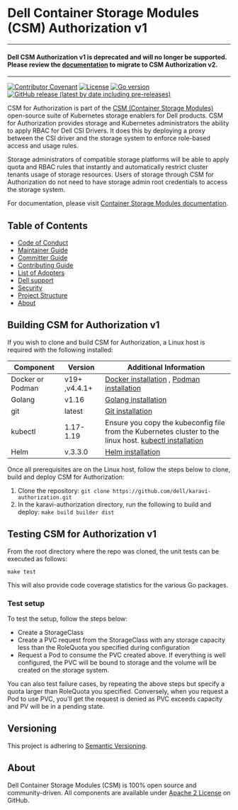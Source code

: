 <!--
Copyright (c) 2021-2022 Dell Inc., or its subsidiaries. All Rights Reserved.

Licensed under the Apache License, Version 2.0 (the "License");
you may not use this file except in compliance with the License.
You may obtain a copy of the License at

    http://www.apache.org/licenses/LICENSE-2.0
-->

# Dell Container Storage Modules (CSM) Authorization v1
---
#### Dell CSM Authorization v1 is deprecated and will no longer be supported. Please review the [documentation](https://dell.github.io/csm-docs/) to migrate to CSM Authorization v2. 
---

[![Contributor Covenant](https://img.shields.io/badge/Contributor%20Covenant-v2.0%20adopted-ff69b4.svg)](https://github.com/dell/csm/blob/main/docs/CODE_OF_CONDUCT.md)
[![License](https://img.shields.io/github/license/dell/karavi-authorization)](LICENSE)
[![Go version](https://img.shields.io/github/go-mod/go-version/dell/karavi-authorization)](go.mod)
[![GitHub release (latest by date including pre-releases)](https://img.shields.io/github/v/release/dell/karavi-authorization?include_prereleases&label=latest&style=flat-square)](https://github.com/dell/karavi-authorization/releases/latest)

CSM for Authorization is part of the [CSM (Container Storage Modules)](https://github.com/dell/csm) open-source suite of Kubernetes storage enablers for Dell products. CSM for Authorization provides storage and Kubernetes administrators the ability to apply RBAC for Dell CSI Drivers. It does this by deploying a proxy between the CSI driver and the storage system to enforce role-based access and usage rules.

Storage administrators of compatible storage platforms will be able to apply quota and RBAC rules that instantly and automatically restrict cluster tenants usage of storage resources. Users of storage through CSM for Authorization do not need to have storage admin root credentials to access the storage system.

For documentation, please visit [Container Storage Modules documentation](https://dell.github.io/csm-docs/).

## Table of Contents

* [Code of Conduct](https://github.com/dell/csm/blob/main/docs/CODE_OF_CONDUCT.md)
* [Maintainer Guide](https://github.com/dell/csm/blob/main/docs/MAINTAINER_GUIDE.md)
* [Committer Guide](https://github.com/dell/csm/blob/main/docs/COMMITTER_GUIDE.md)
* [Contributing Guide](https://github.com/dell/csm/blob/main/docs/CONTRIBUTING.md)
* [List of Adopters](https://github.com/dell/csm/blob/main/docs/ADOPTERS.md)
* [Dell support](https://www.dell.com/support/incidents-online/en-us/contactus/product/container-storage-modules)
* [Security](https://github.com/dell/csm/blob/main/docs/SECURITY.md)
* [Project Structure](./docs/PROJECT_STRUCTURE.md)
* [About](#about)

## Building CSM for Authorization v1

If you wish to clone and build CSM for Authorization, a Linux host is required with the following installed:

| Component       | Version   | Additional Information                                                                                                                     |
| --------------- | --------- | ------------------------------------------------------------------------------------------------------------------------------------------ |
| Docker or Podman| v19+  ,v4.4.1+    | [Docker installation](https://docs.docker.com/engine/install/) , [Podman installation](https://podman.io/docs/installation)         |
| Golang          | v1.16    | [Golang installation](https://github.com/travis-ci/gimme)                                                                                                         |
| git             | latest    | [Git installation](https://git-scm.com/book/en/v2/Getting-Started-Installing-Git)                                                                              |
| kubectl         | 1.17-1.19 | Ensure you copy the kubeconfig file from the Kubernetes cluster to the linux host. [kubectl installation](https://Kubernetes.io/docs/tasks/tools/install-kubectl/) |
| Helm            | v.3.3.0   | [Helm installation](https://helm.sh/docs/intro/install/)                                                                                                        |

Once all prerequisites are on the Linux host, follow the steps below to clone, build and deploy CSM for Authorization:

1. Clone the repository: `git clone https://github.com/dell/karavi-authorization.git`
2. In the karavi-authorization directory, run the following to build and deploy: `make build builder dist`

## Testing CSM for Authorization v1

From the root directory where the repo was cloned, the unit tests can be executed as follows:

```
make test
```

This will also provide code coverage statistics for the various Go packages.

### Test setup

To test the setup, follow the steps below:

- Create a StorageClass
- Create a PVC request from the StorageClass with any storage capacity less than the RoleQuota you specified during configuration
- Request a Pod to consume the PVC created above. If everything is well configured, the PVC will be bound to storage and the volume will be created on the storage system.

You can also test failure cases, by repeating the above steps but specify a quota larger than RoleQuota you specified. Conversely, when you request a Pod to use PVC, you'll get the request is denied as PVC exceeds capacity and PV will be in a pending state.

## Versioning

This project is adhering to [Semantic Versioning](https://semver.org/).

## About

Dell Container Storage Modules (CSM) is 100% open source and community-driven. All components are available
under [Apache 2 License](https://www.apache.org/licenses/LICENSE-2.0.html) on
GitHub.
